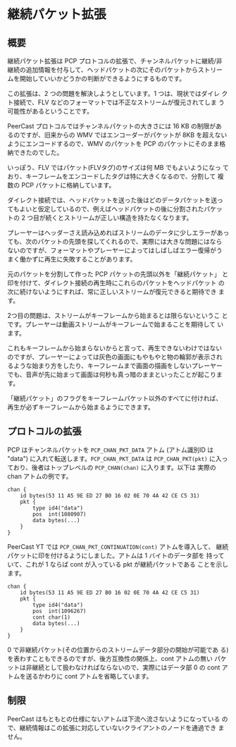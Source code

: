 # 継続パケット拡張

## 概要

継続パケット拡張は PCP プロトコルの拡張で、チャンネルパケットに継続/非
継続の追加情報を付与して、ヘッドパケットの次にそのパケットからストリー
ムを開始していいかどうかの判断ができるようにするものです。

この拡張は、2 つの問題を解決しようとしています。1 つは、現状ではダイレ
クト接続で、FLV などのフォーマットでは不正なストリームが復元されてしま
う可能性があるということです。

PeerCast プロトコルではチャンネルパケットの大きさには 16 KB の制限があ
るのですが、旧来からの WMV ではエンコーダーがパケットが 8KB を超えない
ようにエンコードするので、WMV のパケットを PCP のパケットにそのまま格
納できたのでした。

いっぽう、FLV ではパケット(FLVタグ)のサイズは何 MB でもよいようになっ
ており、キーフレームをエンコードしたタグは特に大きくなるので、分割して
複数の PCP パケットに格納しています。

ダイレクト接続では、ヘッドパケットを送った後はどのデータパケットを送っ
てもよいと仮定しているので、例えばヘッドパケットの後に分割されたパケッ
トの 2 つ目が続くとストリームが正しい構造を持たなくなります。

プレーヤーはヘッダーさえ読み込めればストリームのデータに少しエラーがあっ
ても、次のパケットの先頭を探してくれるので、実際には大きな問題にはなら
ないのですが、フォーマットやプレーヤーによってはしばしばエラー復帰がう
まく働かずに再生に失敗することがあります。

元のパケットを分割して作った PCP パケットの先頭以外を「継続パケット」
と印を付けて、ダイレクト接続の再生時にこれらのパケットをヘッドパケット
の次に続けないようにすれば、常に正しいストリームが復元できると期待でき
ます。

2つ目の問題は、ストリームがキーフレームから始まるとは限らないというこ
とです。プレーヤーは動画ストリームがキーフレームで始まることを期待して
います。

これもキーフレームから始まらないからと言って、再生できないわけではない
のですが、プレーヤーによっては灰色の画面にもやもやと物の輪郭が表示され
るような始まり方をしたり、キーフレームまで画面の描画をしないプレーヤー
でも、音声が先に始まって画面は何秒も真っ暗のままといったことが起こりま
す。

「継続パケット」のフラグをキーフレームパケット以外のすべてに付ければ、
再生が必ずキーフレームから始まるようにできます。

## プロトコルの拡張

PCP はチャンネルパケットを `PCP_CHAN_PKT_DATA` アトム (アトム識別ID は
"data") に入れて転送します。`PCP_CHAN_PKT_DATA` は `PCP_CHAN_PKT(pkt)`
に入っており、後者はトップレベルの `PCP_CHAN(chan)` に入ります。以下は
実際の chan アトムの例です。

    chan {
        id bytes(53 11 A5 9E ED 27 B0 16 02 0E 70 4A 42 CE C5 31)
        pkt {
            type id4("data")
            pos  int(1080907)
            data bytes(...)
        }
    }

PeerCast YT では `PCP_CHAN_PKT_CONTINUATION(cont)` アトムを導入して、
継続パケットに印を付けるようにしました。アトムは 1 バイトのデータ部を
持っていて、これが 1 ならば cont が入っている pkt が継続パケットである
ことを示します。

    chan {
        id bytes(53 11 A5 9E ED 27 B0 16 02 0E 70 4A 42 CE C5 31)
        pkt {
            type id4("data")
            pos  int(1096267)
            cont char(1)
            data bytes(...)
        }
    }

0 で非継続パケット(その位置からのストリームデータ部分の開始が可能であ
る)を表わすこともできるのですが、後方互換性の関係上、cont アトムの無い
パケットは非継続として扱わなければならないので、実際にはデータ部 0 の
cont アトムを送るかわりに cont アトムを省略しています。

## 制限

PeerCast はもともとの仕様にないアトムは下流へ流さないようになっている
ので、継続情報はこの拡張に対応していないクライアントのノードを通過でき
ません。
